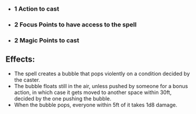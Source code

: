 - ### 1 Action to cast
- ### 2 Focus Points to have access to the spell
- ### 2 Magic Points to cast

## Effects:
- The spell creates a bubble that pops violently on a condition decided by the caster.
- The bubble floats still in the air, unless pushed by someone for a bonus action, in which case it gets moved to another space within 30ft, decided by the one pushing the bubble.
- When the bubble pops, everyone within 5ft of it takes 1d8 damage.